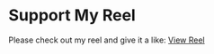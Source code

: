 # Support My Reel

Please check out my reel and give it a like: [View Reel](https://www.instagram.com/reel/DDwv23VS051/?igsh=MXY5a2F3Nmd0ZzNwMw==)